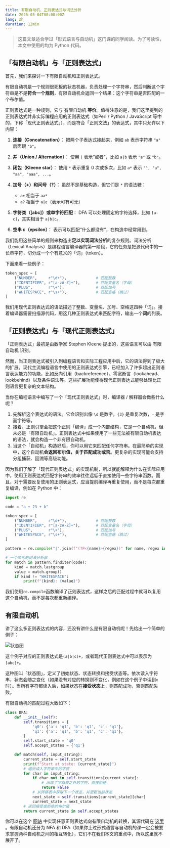 ```yaml
---
title: 有限自动机、正则表达式与词法分析
date: 2025-05-04T00:00:00Z
lang: zh
duration: 12min
---
```


> 这篇文章适合学过「形式语言与自动机」这门课的同学阅读。为了可读性，本文中使用的均为 Python 代码。

## 「有限自动机」与「正则表达式」

首先，我们来探讨一下有限自动机和正则表达式。

有限自动机是一个规则很死板的状态机器，负责处理一个字符串，然后判断这个字符串是不是**符合一个规则**，有限自动机会返回一个结果：这个字符串是否匹配的一个布尔值。

正则表达式是一种规则，它与 有限自动机 **等价**。值得注意的是，我们这里提到的正则表达式并非实际编程应用的正则表达式（如Perl / Python / JavaScript 等中的，下称「现代正则表达式」），而是符合「正则文法」的表达式，其中只允许以下内容：

1. **连接（Concatenation）**：
   把两个子表达式接起来，例如 `ab` 表示字符串 `"a"` 后面跟 `"b"`。

2. **并（Union / Alternation）**：
   使用 `|` 表示“或者”，比如 `a|b` 表示 `"a"` 或 `"b"`。

3. **闭包（Kleene star）**：
   使用 `*` 表示重复 0 次或多次，比如 `a*` 表示 `"", "a", "aa", "aaa", ...`。

4. **加号（+）和问号（?）**：
   虽然不是基础构造，但它们是 `*` 的语法糖：

   - `a+` 相当于 `aa*`
   - `a?` 相当于 `a|ε`（表示可有可无）

5. **字符类（\[abc]）或单字符匹配**：
   DFA 可以处理固定的字符选择，比如 `[a-c]`，其实相当于 `a|b|c`。

6. **空串 ε（epsilon）**：
   表示可以匹配“什么都没有”，在构造中经常用到。

我们能用这些简单的规则来构造出**足以实现词法分析**的复杂规则。词法分析（Lexical Analysis）是编程语言编译器的第一阶段，它的任务是把源代码中的一长串字符，切分成一个个有意义的「词」（token）。

下面来看一些例子：

```python
token_spec = [
    ("NUMBER",     r"\d+"),             # 匹配整数
    ("IDENTIFIER", r"[a-zA-Z]+"),       # 匹配变量名（字母）
    ("PLUS",       r"\+"),              # 匹配加号
    ("WHITESPACE", r"\s+"),             # 匹配空格（跳过）
]
```

我们用现代正则表达式的语法描述了整数、变量名、加号、空格这四种「词」。接着编译器需要扫描源代码，用这几种正则表达式来匹配字符，输出一个**词**的列表。

## 「正则表达式」与「现代正则表达式」

「正则表达式」最初是由数学家 Stephen Kleene 提出的，这些语言可以由 有限自动机 识别。

然而，当正则表达式被引入到编程语言和实际工程应用中后，它的语法得到了极大的扩展。现代主流编程语言中使用的正则表达式引擎，已经加入了许多超出正则语言表达能力的功能，比如反向引用（backreference）、零宽断言（lookahead、lookbehind）以及条件语法等。这些扩展功能使得现代正则表达式能够处理比正则语言更复杂的文本结构。

当你在编程语言中编写了一个「现代正则表达式」时，编译器 / 解释器会做些什么呢？

1. 先解析这个表达式的语法。它会识别出像 `\d` 是数字，`{3}` 是重复次数，`-` 是字面字符等。
2. 接着，正则引擎会把这个正则「编译」成一个内部结构，它是一个自动机，但未必是「有限自动机」。正则表达式中如果使用了一些无法被有限自动机表达的语法，就会构造一个非有限自动机。
3. 当这个「自动机」构造好后，你可以用它来匹配任何字符串。在最简单的实现中，这个自动机**会返回布尔值，关于匹配成功或否**。更复杂的实现可能会支持分组捕获、回溯等高级功能。

因为我们了解了「现代正则表达式」的实现机制，所以就能解释为什么在实际应用中，使用正则表达式匹配字符串的效率往往远低于直接使用一些字符串函数。而且，对于需要反复使用的正则表达式，应当提前编译再重复使用，而不是每次都重复编译，例如在 Python 中：

```python
import re

code = "a + 23 + b"

token_spec = [
    ("NUMBER",     r"\d+"),             # 匹配整数
    ("IDENTIFIER", r"[a-zA-Z]+"),       # 匹配变量名（字母）
    ("PLUS",       r"\+"),              # 匹配加号
    ("WHITESPACE", r"\s+"),             # 匹配空格（跳过）
]

pattern = re.compile("|".join(f"(?P<{name}>{regex})" for name, regex in token_spec))

# 一个简化的词法分析器
for match in pattern.finditer(code):
    kind = match.lastgroup
    value = match.group()
    if kind != "WHITESPACE":
        print(f"{kind}: {value}")
```

我们使用`re.compile`函数编译了正则表达式，这样之后的匹配过程中就可以复用这个自动机，而不是每次都重新编译。

## 有限自动机

讲了这么多正则表达式的内容，还没有讲什么是有限自动机呢！先给出一个简单的例子：

![状态图](/images/about-principles-of-compiling/image1.png)

这个例子对应的正则表达式是`(a|b|c)+`，或者现代正则表达式中可以表示为`[abc]+`。

这种图叫「状态图」，定义了初始状态、状态转换和接受状态等。依次读入字符串，状态会随之变化（如果没有对应的转换则不变化，例如在这个例子中读到`x`时）。当所有字符都读入后，如果状态在**接受状态**上，则匹配成功，否则匹配失败。

有限自动机的匹配过程大致如下：

```python
class DFA:
    def __init__(self):
        self.transitions = {
            'q0': {'a': 'q1', 'b': 'q1', 'c': 'q1'},
            'q1': {'a': 'q1', 'b': 'q1', 'c': 'q1'},
        }
        self.start_state = 'q0'
        self.accept_states = {'q1'}

    def match(self, input_string):
        current_state = self.start_state
        print(f"Start at state: {current_state}")
        # 遍历读入字符串中的字符
        for char in input_string:
            if char not in self.transitions[current_state]:
                # 出现了字母表之外的字符，直接拒绝
                return False
            # 从转移表中获取下一个状态，并更新当前状态
            next_state = self.transitions[current_state][char]
            current_state = next_state
        # 返回接受或拒绝的布尔值
        return current_state in self.accept_states
```

你可以在这个 [网站](https://cyberzhg.github.io/toolbox/nfa2dfa) 中实现任意正则表达式向有限自动机的转换，其源代码在 [这里](https://github.com/CyberZHG/toolbox/blob/gh-pages/js/lexical.js) 。有限自动机还分为 NFA 和 DFA（如果你上过形式语言与自动机的课一定会被要求掌握两种自动机之间的相互转化），它们不在我们本文的重点中，所以这里就不展开了。
